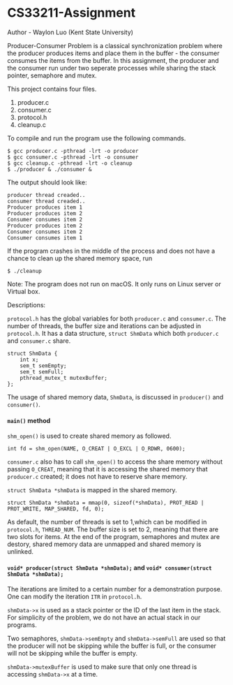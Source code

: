 # CS33211-Assignment

Author - Waylon Luo (Kent State University)

Producer-Consumer Problem is a classical synchronization problem where the producer produces items and place them in the buffer - the consumer consumes the items from the buffer. In this assignment, the producer and the consumer run under two seperate processes while sharing the stack pointer, semaphore and mutex. 

This project contains four files. 
1) producer.c 
2) consumer.c 
3) protocol.h 
4) cleanup.c

To compile and run the program use the following commands. 
```
$ gcc producer.c -pthread -lrt -o producer
$ gcc consumer.c -pthread -lrt -o consumer
$ gcc cleanup.c -pthread -lrt -o cleanup
$ ./producer & ./consumer &
```

The output should look like: 

```
producer thread creaded..
consumer thread creaded..
Producer produces item 1
Producer produces item 2
Consumer consumes item 2
Producer produces item 2
Consumer consumes item 2
Consumer consumes item 1
```
If the program crashes in the middle of the process and does not have a chance to clean up the shared memory space, run 
``` 
$ ./cleanup
```

Note: The program does not run on macOS. It only runs on Linux server or Virtual box. 

Descriptions: 

`protocol.h` has the global variables for both `producer.c` and `consumer.c`. The number of threads, the buffer size and iterations can be adjusted in `protocol.h`. It has a data structure, `struct ShmData` which both `producer.c` and `consumer.c` share. 

```
struct ShmData {
	int x; 
	sem_t semEmpty;
	sem_t semFull;
	pthread_mutex_t mutexBuffer;
};
```
The usage of shared memory data, `ShmData`, is discussed in `producer()` and `consumer()`. 


#### `main()` method

`shm_open()` is used to create shared memory as followed. 
```
int fd = shm_open(NAME, O_CREAT | O_EXCL | O_RDWR, 0600); 
```

`consumer.c` also has to call `shm_open()` to access the share memory without passing `O_CREAT`, meaning that it is accessing the shared memory that `producer.c` created; it does not have to reserve share memory. 

`struct ShmData *shmData` is mapped in the shared memory. 
```
struct ShmData *shmData = mmap(0, sizeof(*shmData), PROT_READ | PROT_WRITE, MAP_SHARED, fd, 0); 
```
As default, the number of threads is set to 1,which can be modified in `protocol.h`, `THREAD_NUM`. The buffer size is set to 2, meaning that there are two slots for items. At the end of the program, semaphores and mutex are destory, shared memory data are unmapped and shared memory is unlinked. 

#### `void* producer(struct ShmData *shmData);` and `void* consumer(struct ShmData *shmData);`

The iterations are limited to a certain number for a demonstration purpose. One can modify the iteration `ITR` in `protocol.h`. 

`shmData->x` is used as a stack pointer or the ID of the last item in the stack. For simplicity of the problem, we do not have an actual stack in our programs. 

Two semaphores, `shmData->semEmpty` and `shmData->semFull` are used so that the producer will not be skipping while the buffer is full, or the consumer will not be skipping while the buffer is empty. 

`shmData->mutexBuffer` is used to make sure that only one thread is accessing `shmData->x` at a time. 

